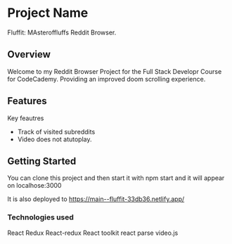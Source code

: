 # Project Name

Fluffit: MAsteroffluffs Reddit Browser. 


## Overview

Welcome to my Reddit Browser Project for the Full Stack Developr Course for CodeCademy. Providing an improved doom scrolling experience. 

## Features

Key feautres
- Track of visited subreddits
- Video does not atutoplay.



## Getting Started

You can clone this project and then start it with npm start and it will appear on localhose:3000

It is also deployed to 
https://main--fluffit-33db36.netlify.app/ 


### Technologies used
React
Redux
React-redux
React toolkit
react parse
video.js

